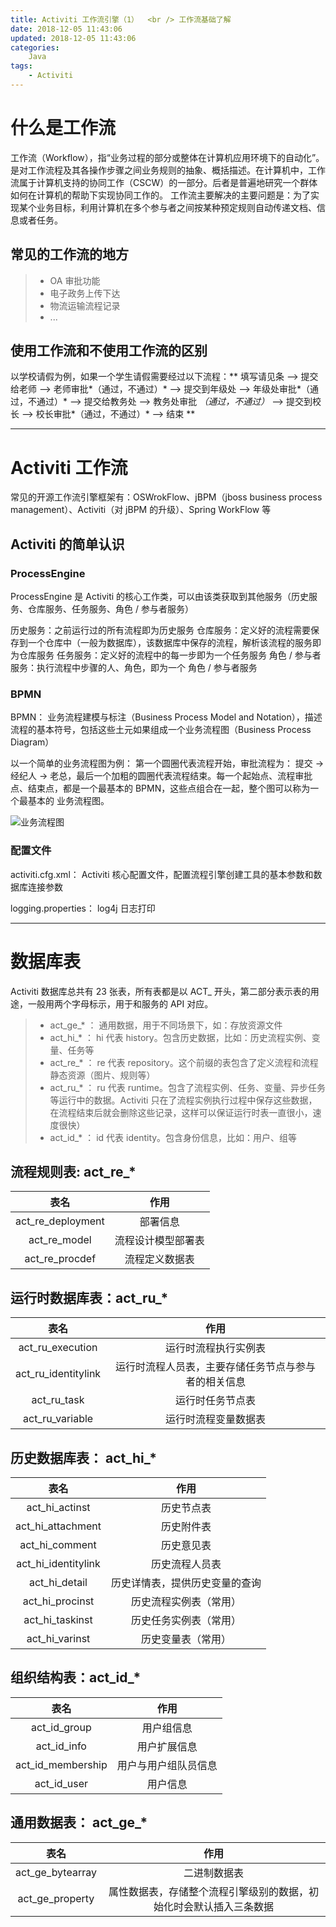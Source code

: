 ```yaml
---
title: Activiti 工作流引擎（1）  <br /> 工作流基础了解
date: 2018-12-05 11:43:06
updated: 2018-12-05 11:43:06
categories:
    Java
tags:
    - Activiti
---
```


# 什么是工作流

工作流（Workflow），指“业务过程的部分或整体在计算机应用环境下的自动化”。是对工作流程及其各操作步骤之间业务规则的抽象、概括描述。在计算机中，工作流属于计算机支持的协同工作（CSCW）的一部分。后者是普遍地研究一个群体如何在计算机的帮助下实现协同工作的。
工作流主要解决的主要问题是：为了实现某个业务目标，利用计算机在多个参与者之间按某种预定规则自动传递文档、信息或者任务。
<!-- more -->

## 常见的工作流的地方

> * OA 审批功能
> * 电子政务上传下达
> * 物流运输流程记录
> * ...

## 使用工作流和不使用工作流的区别

以学校请假为例，如果一个学生请假需要经过以下流程：** 填写请见条 --> 提交给老师 --> 老师审批*（通过，不通过）* --> 提交到年级处 --> 年级处审批*（通过，不通过）* --> 提交给教务处 --> 教务处审批 *（通过，不通过）* --> 提交到校长 --> 校长审批*（通过，不通过）* --> 结束 **

---
  
# Activiti 工作流

常见的开源工作流引擎框架有：OSWrokFlow、jBPM（jboss business process management）、Activiti（对 jBPM 的升级）、Spring WorkFlow 等

## Activiti 的简单认识

### ProcessEngine

ProcessEngine 是 Activiti 的核心工作类，可以由该类获取到其他服务（历史服务、仓库服务、任务服务、角色 / 参与者服务）

历史服务：之前运行过的所有流程即为历史服务
仓库服务：定义好的流程需要保存到一个仓库中（一般为数据库），该数据库中保存的流程，解析该流程的服务即为仓库服务
任务服务：定义好的流程中的每一步即为一个任务服务
角色 / 参与者服务：执行流程中步骤的人、角色，即为一个 角色 / 参与者服务

### BPMN

BPMN： 业务流程建模与标注（Business Process Model and Notation），描述流程的基本符号，包括这些土元如果组成一个业务流程图（Business Process Diagram）

以一个简单的业务流程图为例： 第一个圆圈代表流程开始，审批流程为： 提交 -> 经纪人 -> 老总，最后一个加粗的圆圈代表流程结束。每一个起始点、流程审批点、结束点，都是一个最基本的 BPMN，这些点组合在一起，整个图可以称为一个最基本的 业务流程图。

![业务流程图](/images/activiti/business_process_diagram.png)


### 配置文件

activiti.cfg.xml： Activiti 核心配置文件，配置流程引擎创建工具的基本参数和数据库连接参数

logging.properties： log4j 日志打印

---

# 数据库表

Activiti 数据库总共有 23 张表，所有表都是以 ACT_ 开头，第二部分表示表的用途，一般用两个字母标示，用于和服务的 API 对应。

> * act_ge_* ： 通用数据，用于不同场景下，如：存放资源文件
> * act_hi_* ： hi 代表 history。包含历史数据，比如：历史流程实例、变量、任务等
> * act_re_* ： re 代表 repository。这个前缀的表包含了定义流程和流程静态资源（图片、规则等）
> * act_ru_* ： ru 代表 runtime。包含了流程实例、任务、变量、异步任务等运行中的数据。Activiti 只在了流程实例执行过程中保存这些数据，在流程结束后就会删除这些记录，这样可以保证运行时表一直很小，速度很快）
> * act_id_* ： id 代表 identity。包含身份信息，比如：用户、组等

## 流程规则表: act_re_*

| 表名 | 作用 |
|:-:|:-:|
| act_re_deployment | 部署信息 |
| act_re_model | 流程设计模型部署表 |
| act_re_procdef|流程定义数据表|

## 运行时数据库表：act_ru_*
| 表名 | 作用 |
|:-:|:-:|
|act_ru_execution|运行时流程执行实例表|
|act_ru_identitylink|运行时流程人员表，主要存储任务节点与参与者的相关信息|
|act_ru_task|运行时任务节点表|
|act_ru_variable|运行时流程变量数据表|

## 历史数据库表： act_hi_*
| 表名 | 作用 |
|:-:|:-:|
|act_hi_actinst|历史节点表|
|act_hi_attachment|历史附件表|
|act_hi_comment|历史意见表|
|act_hi_identitylink|历史流程人员表|
|act_hi_detail|历史详情表，提供历史变量的查询|
|act_hi_procinst|历史流程实例表（常用）|
|act_hi_taskinst|历史任务实例表（常用）|
|act_hi_varinst|历史变量表（常用）|

## 组织结构表：act_id_*
| 表名 | 作用 |
|:-:|:-:|
|act_id_group|用户组信息|
|act_id_info|用户扩展信息|
|act_id_membership|用户与用户组队员信息|
|act_id_user|用户信息|

## 通用数据表： act_ge_*
| 表名 | 作用 |
|:-:|:-:|
| act_ge_bytearray| 二进制数据表|
| act_ge_property| 属性数据表，存储整个流程引擎级别的数据，初始化时会默认插入三条数据|


